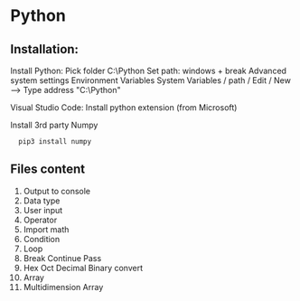 # Python

## Installation:
  Install Python: Pick folder C:\Python
  Set path: 
    windows + break
    Advanced system settings
    Environment Variables
    System Variables / path / Edit / New --> Type address "C:\Python"
    
  Visual Studio Code:
    Install python extension (from Microsoft)
  
  Install 3rd party Numpy
  ```
    pip3 install numpy
  ```
## Files content
  01. Output to console
  02. Data type
  03. User input
  04. Operator
  05. Import math
  06. Condition
  07. Loop
  08. Break Continue Pass
  09. Hex Oct Decimal Binary convert
  10. Array
  11. Multidimension Array
  
